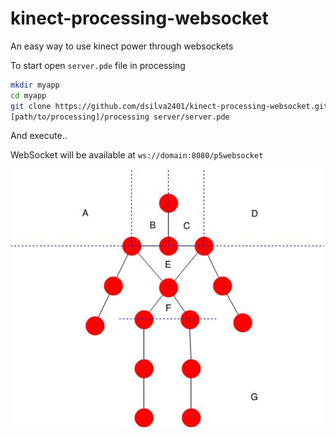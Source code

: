 # kinect-processing-websocket
An easy way to use kinect power through websockets

To start open `server.pde` file in processing
```bash
mkdir myapp
cd myapp
git clone https://github.com/dsilva2401/kinect-processing-websocket.git .
[path/to/processing]/processing server/server.pde
```
And execute..

WebSocket will be available at `ws://domain:8080/p5websocket`


<img src="doc/states.jpg">